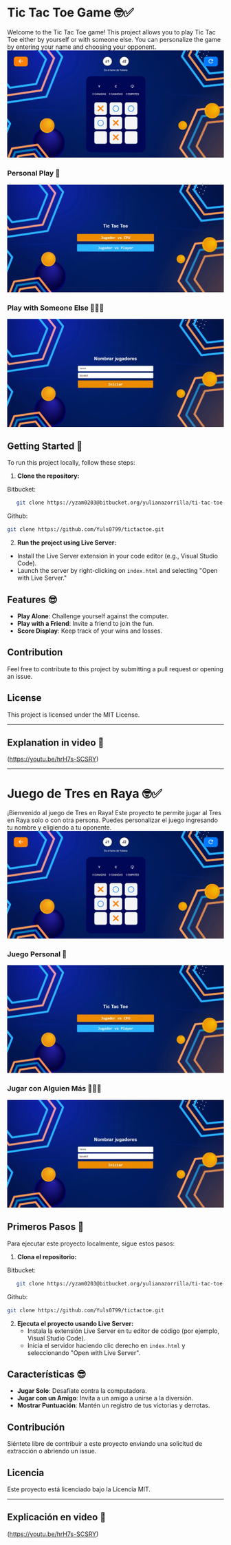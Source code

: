 # Tic Tac Toe Game 🤓✅

Welcome to the Tic Tac Toe game! This project allows you to play Tic Tac Toe either by yourself or with someone else. You can personalize the game by entering your name and choosing your opponent. 
![Let's play!](./resources/Media/tictac.jpeg)

### Personal Play 🐧

![Personal Play Screenshot](./resources/Media/first_photo.jpeg)

### Play with Someone Else 👩🏻‍💻

![Play with Someone Else Screenshot](./resources/Media/two_players.jpeg)

## Getting Started 🔗

To run this project locally, follow these steps:

1. **Clone the repository:**

Bitbucket:
```bash
   git clone https://yzam0203@bitbucket.org/yulianazorrilla/ti-tac-toe-yz.git
   ```

Github:
   ```bash
   git clone https://github.com/Yuls0799/tictactoe.git
   ```

2.  **Run the project using Live Server:**
   - Install the Live Server extension in your code editor (e.g., Visual Studio Code).
   - Launch the server by right-clicking on `index.html` and selecting "Open with Live Server."

## Features 😎

- **Play Alone**: Challenge yourself against the computer.
- **Play with a Friend**: Invite a friend to join the fun.
- **Score Display**: Keep track of your wins and losses.

## Contribution

Feel free to contribute to this project by submitting a pull request or opening an issue.

## License

This project is licensed under the MIT License.

---
## Explanation in video 🧠
(https://youtu.be/hrH7s-SCSRY)

---

# Juego de Tres en Raya 🤓✅

¡Bienvenido al juego de Tres en Raya! Este proyecto te permite jugar al Tres en Raya solo o con otra persona. Puedes personalizar el juego ingresando tu nombre y eligiendo a tu oponente.
![¡Vamos a jugar!](./resources/Media/tictac.jpeg)

### Juego Personal 🐧

![Captura de pantalla del juego personal](./resources/Media/first_photo.jpeg)

### Jugar con Alguien Más 👩🏻‍💻

![Captura de pantalla de jugar con alguien más](./resources/Media/two_players.jpeg)

## Primeros Pasos 🔗

Para ejecutar este proyecto localmente, sigue estos pasos:

1. **Clona el repositorio:**

Bitbucket:
```bash
   git clone https://yzam0203@bitbucket.org/yulianazorrilla/ti-tac-toe-yz.git
   ```

Github:
   ```bash
   git clone https://github.com/Yuls0799/tictactoe.git
   ```

2. **Ejecuta el proyecto usando Live Server:**
   - Instala la extensión Live Server en tu editor de código (por ejemplo, Visual Studio Code).
   - Inicia el servidor haciendo clic derecho en `index.html` y seleccionando "Open with Live Server".

## Características 😎

- **Jugar Solo**: Desafíate contra la computadora.
- **Jugar con un Amigo**: Invita a un amigo a unirse a la diversión.
- **Mostrar Puntuación**: Mantén un registro de tus victorias y derrotas.

## Contribución

Siéntete libre de contribuir a este proyecto enviando una solicitud de extracción o abriendo un issue.

## Licencia

Este proyecto está licenciado bajo la Licencia MIT.

---
## Explicación en video 🧠
(https://youtu.be/hrH7s-SCSRY)